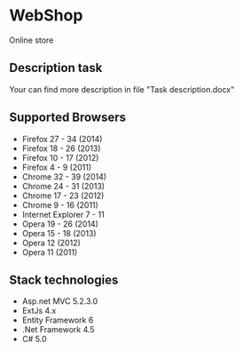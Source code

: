 # WebShop
Online store
## Description task
Your can find more description in  file "Task description.docx"
## Supported Browsers
+ Firefox 27 - 34 (2014)
+ Firefox 18 - 26 (2013)
+ Firefox 10 - 17 (2012)
+ Firefox 4 - 9 (2011)
+ Chrome 32 - 39 (2014)
+ Chrome 24 - 31 (2013)
+ Chrome 17 - 23 (2012)
+ Chrome 9 - 16 (2011)
+ Internet Explorer 7 - 11
+ Opera 19 - 26 (2014)
+ Opera 15 - 18 (2013)
+ Opera 12 (2012)
+ Opera 11 (2011)
## Stack technologies
+ Asp.net MVC 5.2.3.0
+ ExtJs 4.x
+ Entity Framework 6
+ .Net Framework 4.5
+ C# 5.0


